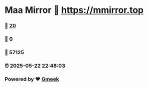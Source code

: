 # Maa Mirror :link: https://mmirror.top 
### :page_facing_up: [20](https://mmirror.top/tag.html) 
### :speech_balloon: 0 
### :hibiscus: 57125 
### :alarm_clock: 2025-05-22 22:48:03 
### Powered by :heart: [Gmeek](https://github.com/Meekdai/Gmeek)
